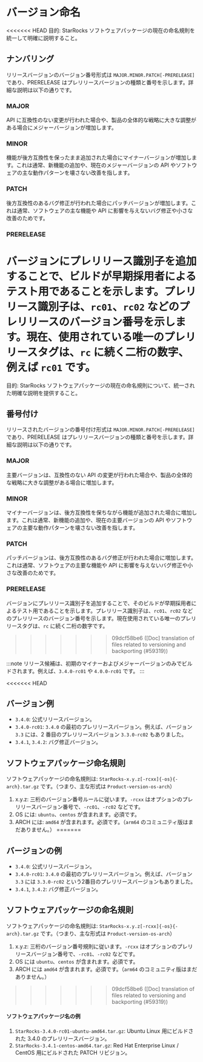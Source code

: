 # バージョン命名

<<<<<<< HEAD
目的: StarRocks ソフトウェアパッケージの現在の命名規則を統一して明確に説明すること。

## ナンバリング

リリースバージョンのバージョン番号形式は `MAJOR.MINOR.PATCH[-PRERELEASE]` であり、PRERELEASE はプレリリースバージョンの種類と番号を示します。詳細な説明は以下の通りです。

### MAJOR

API に互換性のない変更が行われた場合や、製品の全体的な戦略に大きな調整がある場合にメジャーバージョンが増加します。

### MINOR

機能が後方互換性を保ったまま追加された場合にマイナーバージョンが増加します。これは通常、新機能の追加や、現在のメジャーバージョンの API やソフトウェアの主な動作パターンを壊さない改善を指します。

### PATCH

後方互換性のあるバグ修正が行われた場合にパッチバージョンが増加します。これは通常、ソフトウェアの主な機能や API に影響を与えないバグ修正や小さな改善のためです。

### PRERELEASE

バージョンにプレリリース識別子を追加することで、ビルドが早期採用者によるテスト用であることを示します。プレリリース識別子は、`rc01`、`rc02` などのプレリリースのバージョン番号を示します。現在、使用されている唯一のプレリリースタグは、`rc` に続く二桁の数字、例えば `rc01` です。
=======
目的: StarRocks ソフトウェアパッケージの現在の命名規則について、統一された明確な説明を提供すること。

## 番号付け

リリースされたバージョンの番号付け形式は `MAJOR.MINOR.PATCH[-PRERELEASE]` であり、PRERELEASE はプレリリースバージョンの種類と番号を示します。詳細な説明は以下の通りです。

### MAJOR

主要バージョンは、互換性のない API の変更が行われた場合や、製品の全体的な戦略に大きな調整がある場合に増加します。

### MINOR

マイナーバージョンは、後方互換性を保ちながら機能が追加された場合に増加します。これは通常、新機能の追加や、現在の主要バージョンの API やソフトウェアの主要な動作パターンを壊さない改善を指します。

### PATCH

パッチバージョンは、後方互換性のあるバグ修正が行われた場合に増加します。これは通常、ソフトウェアの主要な機能や API に影響を与えないバグ修正や小さな改善のためです。

### PRERELEASE

バージョンにプレリリース識別子を追加することで、そのビルドが早期採用者によるテスト用であることを示します。プレリリース識別子は、`rc01`、`rc02` などのプレリリースのバージョン番号を示します。現在使用されている唯一のプレリリースタグは、`rc` に続く二桁の数字です。
>>>>>>> 09dcf58be6 ([Doc] translation of files related to versioning and backporting (#59319))

:::note
リリース候補は、初期のマイナーおよびメジャーバージョンのみでビルドされます。例えば、`3.4.0-rc01` や `4.0.0-rc01` です。
:::

<<<<<<< HEAD
## バージョン例

- `3.4.0`: 公式リリースバージョン。
- `3.4.0-rc01`: `3.4.0` の最初のプレリリースバージョン。例えば、バージョン `3.3` には、2 番目のプレリリースバージョン `3.3.0-rc02` もありました。
- `3.4.1`, `3.4.2`: バグ修正バージョン。

## ソフトウェアパッケージ命名規則

ソフトウェアパッケージの命名規則は: `StarRocks-x.y.z[-rcxx]{-os}{-arch}.tar.gz` です。（つまり、主な形式は `Product-version-os-arch`）
1. x.y.z: 三桁のバージョン番号ルールに従います。`-rcxx` はオプションのプレリリースバージョン番号で、`-rc01`、`-rc02` などです。
2. OS には: `ubuntu`、`centos` が含まれます。必須です。
3. ARCH には: `amd64` が含まれます。必須です。（`arm64` のコミュニティ版はまだありません。）
=======
## バージョンの例

- `3.4.0`: 公式リリースバージョン。
- `3.4.0-rc01`: `3.4.0` の最初のプレリリースバージョン。例えば、バージョン `3.3` には `3.3.0-rc02` という2番目のプレリリースバージョンもありました。
- `3.4.1`, `3.4.2`: バグ修正バージョン。

## ソフトウェアパッケージの命名規則

ソフトウェアパッケージの命名規則は: `StarRocks-x.y.z[-rcxx]{-os}{-arch}.tar.gz` です。（つまり、主な形式は `Product-version-os-arch`）
1. x.y.z: 三桁のバージョン番号規則に従います。`-rcxx` はオプションのプレリリースバージョン番号で、`-rc01`、`-rc02` などです。
2. OS には `ubuntu`、`centos` が含まれます。必須です。
3. ARCH には `amd64` が含まれます。必須です。（`arm64` のコミュニティ版はまだありません。）
>>>>>>> 09dcf58be6 ([Doc] translation of files related to versioning and backporting (#59319))

#### ソフトウェアパッケージ名の例
1. `StarRocks-3.4.0-rc01-ubuntu-amd64.tar.gz`: Ubuntu Linux 用にビルドされた 3.4.0 のプレリリースバージョン。
2. `StarRocks-3.4.1-centos-amd64.tar.gz`: Red Hat Enterprise Linux / CentOS 用にビルドされた PATCH リビジョン。